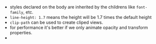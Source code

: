 * styles declared on the body are inherited by the childrens like `font-family`, etc.
* `line-height: 1.7` means the height will be 1.7 times the default height
* `clip-path` can be used to create cliped views.
* for performance it's better if we only animate opacity and transform properties.
* 